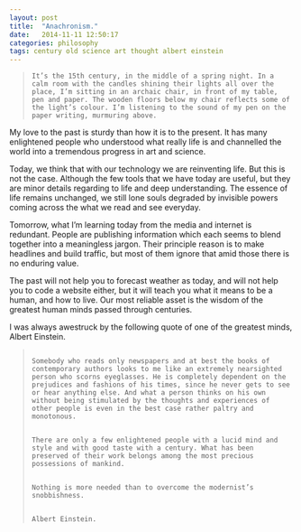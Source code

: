 ```yaml
---
layout: post
title:  "Anachronism."
date:   2014-11-11 12:50:17
categories: philosophy
tags: century old science art thought albert einstein
---
```


<blockquote class="phil">
<code class="quote">It’s the 15th century, in the middle of a spring night. In a calm room with the candles shining their lights all over the place, I’m sitting in an archaic chair, in front of my table, pen and paper. The wooden floors below my chair reflects some of the light’s colour. I’m listening to the sound of my pen on the paper writing, murmuring above.</code>
</blockquote>

My love to the past is sturdy than how it is to the present. It has many enlightened people who understood what really life is and channelled the world into a tremendous progress in art and science.

Today, we think that with our technology we are reinventing life. But this is not the case. Although the few tools that we have today are useful, but they are minor details regarding to life and deep understanding. The essence of life remains unchanged, we still lone souls degraded by invisible powers coming across the what we read and see everyday.

Tomorrow, what I’m learning today from the media and internet is redundant. People are publishing information which each seems to blend together into a meaningless jargon. Their principle reason is to make headlines and build traffic, but most of them ignore that amid those there is no enduring value.

The past will not help you to forecast weather as today, and will not help you to code a website either, but it will teach you what it means to be a human, and how to live. Our most reliable asset is the wisdom of the greatest human minds passed through centuries.

I was always awestruck by the following quote of one of the greatest minds, Albert Einstein.

<blockquote class="phil">
<code class="quote">
Somebody who reads only newspapers and at best the books of contemporary authors looks to me like an extremely nearsighted person who scorns eyeglasses. He is completely dependent on the prejudices and fashions of his times, since he never gets to see or hear anything else. And what a person thinks on his own without being stimulated by the thoughts and experiences of other people is even in the best case rather paltry and monotonous. <br> <br>
There are only a few enlightened people with a lucid mind and style and with good taste with a century. What has been preserved of their work belongs among the most precious possessions of mankind. <br> <br>
Nothing is more needed than to overcome the modernist’s snobbishness. <br> <br>
Albert Einstein.</code>
</blockquote>

